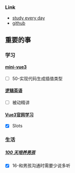 ### Link
- [study every day](https://github.com/cuixiaorui/study-every-day/issues)
- [github](https://github.com/jtr354)

## 重要的事

### 学习
#### [mini-vue3](https://github.com/JTR354/mini-vue3)
- [ ] 50-实现代码生成插值类型

#### [逻辑英语](https://github.com/JTR354/learn-english)
- [ ] 被动精讲

#### [Vue3官网学习](https://github.com/JTR354/learn-vue/tree/main/official-doc)
- [x] Slots


### 生活
##### [100 天培养男孩](https://github.com/JTR354/raising-boys)
- [x] 16-和男孩沟通时需要少说多听